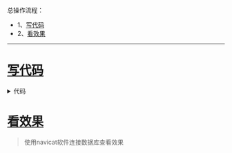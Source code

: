 总操作流程：
- 1、[写代码](#go-01)
- 2、[看效果](#go-02)

***

# <a name="go-01" href="#" >写代码</a>

<details>
<summary>代码</summary>

```go
package main

import (
    "time"
    "github.com/jinzhu/gorm"
    _ "github.com/jinzhu/gorm/dialects/mysql"
    "log"
    "fmt"
)

type Test struct {
  gorm.Model
  Name string
	Age int
	Birthday time.Time
}


func main() {
  //连接数据库
  db, err := gorm.Open("mysql", "gorm:123456@tcp(192.168.117.130:3306)/gorm?charset=utf8&parseTime=True&loc=Local")
  if err != nil {
    log.Fatalf("连接数据库失败: %v",err)
    return 
  }
  defer db.Close()

  // 开始事务
  tx := db.Begin()
  
  // 创建表
  flag := tx.HasTable(&Test{})
  if !flag {
    if err := tx.CreateTable(&Test{}).Error;err != nil {// 发生错误时回滚事务
      tx.Rollback()
      log.Fatalf("创建表失败: %v",err)
      return
    }
    // 或提交事务
    tx.Commit()
    fmt.Println("创建表成功")
  }
}
```

</details>

# <a name="go-02" href="#" >看效果</a>

> 使用navicat软件连接数据库查看效果
